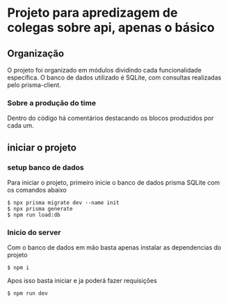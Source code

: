 # Projeto para apredizagem de colegas sobre api, apenas o básico

## Organização

O projeto foi organizado em módulos dividindo cada funcionalidade específica.
O banco de dados utilizado é SQLite, com consultas realizadas pelo prisma-client.

### Sobre a produção do time

Dentro do código há comentários destacando os blocos produzidos por cada um.

## iniciar o projeto

### setup banco de dados

Para iniciar o projeto, primeiro inicie o banco de dados prisma SQLite com os comandos abaixo

    $ npx prisma migrate dev --name init
    $ npx prisma generate
    $ npm run load:db

### Inicio do server

Com o banco de dados em mão basta apenas instalar as dependencias do projeto

    $ npm i

Apos isso basta iniciar e ja poderá fazer requisições

    $ npm run dev
